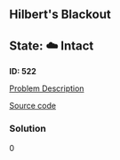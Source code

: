 ## Hilbert's Blackout

## State: :cloud: **Intact**

**ID: 522**

[Problem Description](https://projecteuler.net/problem=522)

[Source code](main.cpp)

### Solution
0